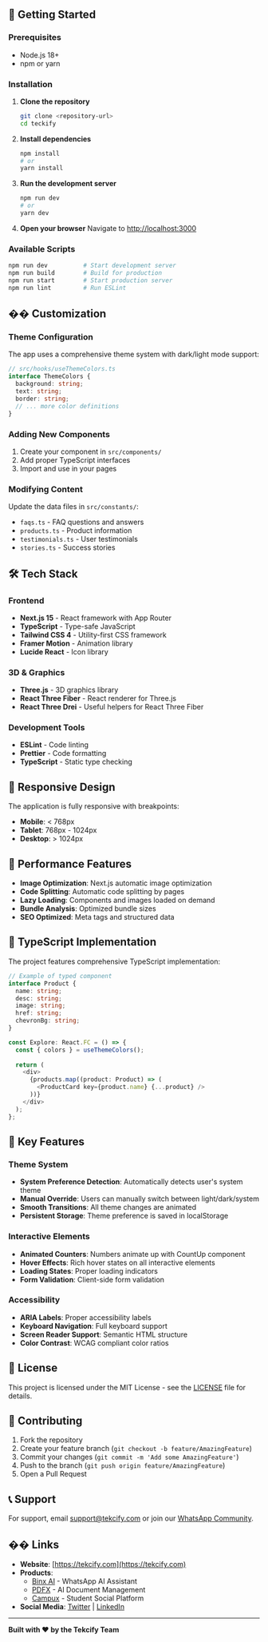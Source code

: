 
## 🚀 Getting Started

### Prerequisites
- Node.js 18+ 
- npm or yarn

### Installation

1. **Clone the repository**
   ```bash
   git clone <repository-url>
   cd teckify
   ```

2. **Install dependencies**
   ```bash
   npm install
   # or
   yarn install
   ```

3. **Run the development server**
   ```bash
   npm run dev
   # or
   yarn dev
   ```

4. **Open your browser**
   Navigate to [http://localhost:3000](http://localhost:3000)

### Available Scripts

```bash
npm run dev          # Start development server
npm run build        # Build for production
npm run start        # Start production server
npm run lint         # Run ESLint
```

## �� Customization

### Theme Configuration
The app uses a comprehensive theme system with dark/light mode support:

```typescript
// src/hooks/useThemeColors.ts
interface ThemeColors {
  background: string;
  text: string;
  border: string;
  // ... more color definitions
}
```

### Adding New Components
1. Create your component in `src/components/`
2. Add proper TypeScript interfaces
3. Import and use in your pages

### Modifying Content
Update the data files in `src/constants/`:
- `faqs.ts` - FAQ questions and answers
- `products.ts` - Product information
- `testimonials.ts` - User testimonials
- `stories.ts` - Success stories

## 🛠 Tech Stack

### Frontend
- **Next.js 15** - React framework with App Router
- **TypeScript** - Type-safe JavaScript
- **Tailwind CSS 4** - Utility-first CSS framework
- **Framer Motion** - Animation library
- **Lucide React** - Icon library

### 3D & Graphics
- **Three.js** - 3D graphics library
- **React Three Fiber** - React renderer for Three.js
- **React Three Drei** - Useful helpers for React Three Fiber

### Development Tools
- **ESLint** - Code linting
- **Prettier** - Code formatting
- **TypeScript** - Static type checking

## 📱 Responsive Design

The application is fully responsive with breakpoints:
- **Mobile**: < 768px
- **Tablet**: 768px - 1024px  
- **Desktop**: > 1024px

## 🎯 Performance Features

- **Image Optimization**: Next.js automatic image optimization
- **Code Splitting**: Automatic code splitting by pages
- **Lazy Loading**: Components and images loaded on demand
- **Bundle Analysis**: Optimized bundle sizes
- **SEO Optimized**: Meta tags and structured data

## 🔧 TypeScript Implementation

The project features comprehensive TypeScript implementation:

```typescript
// Example of typed component
interface Product {
  name: string;
  desc: string;
  image: string;
  href: string;
  chevronBg: string;
}

const Explore: React.FC = () => {
  const { colors } = useThemeColors();
  
  return (
    <div>
      {products.map((product: Product) => (
        <ProductCard key={product.name} {...product} />
      ))}
    </div>
  );
};
```

## 🌟 Key Features

### Theme System
- **System Preference Detection**: Automatically detects user's system theme
- **Manual Override**: Users can manually switch between light/dark/system
- **Smooth Transitions**: All theme changes are animated
- **Persistent Storage**: Theme preference is saved in localStorage

### Interactive Elements
- **Animated Counters**: Numbers animate up with CountUp component
- **Hover Effects**: Rich hover states on all interactive elements
- **Loading States**: Proper loading indicators
- **Form Validation**: Client-side form validation

### Accessibility
- **ARIA Labels**: Proper accessibility labels
- **Keyboard Navigation**: Full keyboard support
- **Screen Reader Support**: Semantic HTML structure
- **Color Contrast**: WCAG compliant color ratios

## 📄 License

This project is licensed under the MIT License - see the [LICENSE](LICENSE) file for details.

## 🤝 Contributing

1. Fork the repository
2. Create your feature branch (`git checkout -b feature/AmazingFeature`)
3. Commit your changes (`git commit -m 'Add some AmazingFeature'`)
4. Push to the branch (`git push origin feature/AmazingFeature`)
5. Open a Pull Request

## 📞 Support

For support, email support@tekcify.com or join our [WhatsApp Community](https://chat.whatsapp.com/L7GjPQlTNt72nlNHFQfU5x).

## �� Links

- **Website**: [https://tekcify.com](https://tekcify.com)
- **Products**: 
  - [Binx AI](https://wa.me/message/KFPN4EP6KHL3E1) - WhatsApp AI Assistant
  - [PDFX](https://pdfx.chat) - AI Document Management
  - [Campux](https://tekcify.com/products) - Student Social Platform
- **Social Media**: [Twitter](https://x.com/tekcify) | [LinkedIn](https://linkedin.com/company/tekcify)

---

**Built with ❤️ by the Tekcify Team**
